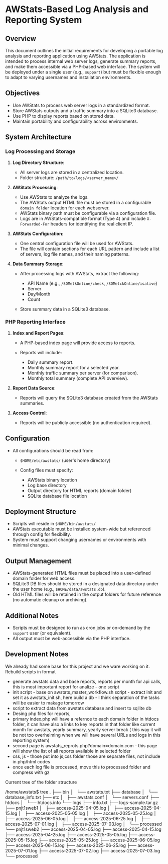 # AWStats-Based Log Analysis and Reporting System

## Overview

This document outlines the initial requirements for developing a portable log analysis and reporting application using AWStats. The application is intended to process internal web server logs, generate summary reports, and make them accessible via a PHP-based web interface. The system will be deployed under a single user (e.g., `support`) but must be flexible enough to adapt to varying usernames and installation environments.

## Objectives

* Use AWStats to process web server logs in a standardized format.
* Store AWStats outputs and a traffic summary into a SQLite3 database.
* Use PHP to display reports based on stored data.
* Maintain portability and configurability across environments.

## System Architecture

### Log Processing and Storage

1. **Log Directory Structure**:

   * All server logs are stored in a centralized location.
   * Folder structure: `/path/to/logs/<server_name>/`

2. **AWStats Processing**:

   * Use AWStats to analyze the logs.
   * The AWStats output HTML file must be stored in a configurable `domain folder` location for each webserver.
   * AWStats binary path must be configurable via a configuration file.
   * Logs are in AWStats-compatible format (Type 4) and include `X-Forwarded-For` headers for identifying the real client IP.

3. **AWStats Configuration**:

   * One central configuration file will be used for AWStats.
   * The file will contain sections for each URL pattern and include a list of servers, log file names, and their naming patterns.

4. **Data Summary Storage**:

   * After processing logs with AWStats, extract the following:

     * API Name (e.g., `/SOMetkOnline/check`, `/SOMetckOnline/isalive`)
     * Server
     * Day/Month
     * Count
   * Store summary data in a SQLite3 database.

### PHP Reporting Interface

1. **Index and Report Pages**:

   * A PHP-based index page will provide access to reports.
   * Reports will include:

     * Daily summary report.
     * Monthly summary report for a selected year.
     * Monthly traffic summary per server (for comparison).
     * Monthly total summary (complete API overview).

2. **Report Data Source**:

   * Reports will query the SQLite3 database created from the AWStats summaries.

3. **Access Control**:

   * Reports will be publicly accessible (no authentication required).

## Configuration

* All configurations should be read from:

  * `$HOME/etc/awstats/` (user's home directory)
  * Config files must specify:

    * AWStats binary location
    * Log base directory
    * Output directory for HTML reports (domain folder)
    * SQLite database file location

## Deployment Structure

* Scripts will reside in `$HOME/bin/awstats/`
* AWStats executable must be installed system-wide but referenced through config for flexibility.
* System must support changing usernames or environments with minimal changes.

## Output Management

* AWStats-generated HTML files must be placed into a user-defined domain folder for web access.
* SQLite3 DB files should be stored in a designated data directory under the user home (e.g., `$HOME/data/awstats.db`).
* Old HTML files will be retained in the output folders for future reference (no automatic cleanup or archiving).

## Additional Notes

* Scripts must be designed to run as cron jobs or on-demand by the `support` user (or equivalent).
* All output must be web-accessible via the PHP interface.

## Development Notes
We already had some base for this project and we ware working on it. 
Rebuild scripts in format 

* generate awstats data and base reports, reports per month for api calls, this is most important report for analize - one script
* init script - base on awstats_master_workflow.sh script - extract init and set it as awstats_init.sh, here build a db - I think separation of the tasks will be easier to makage tomorrow
* script to extract data from awstats database and insert to sqllite db 
* Desing php files for reports, 
* primary index.php will have a refernce to each domain folder in htdocs folder, it can have also a links to key reports in that folder like current month for awstats, yearly summary, yearly server break ( this way it will be not too overhelming when we will have several URLs and logs in this reporting system)
* second page is awstats_reprots.php?domain=domain.com - this page will show the list of all reports available in selected folder 
* css, js - those put into js,css folder those are separate files, not include in php/html codes
* once each log file is processed, move this to processed folder and compress with gz

Current tree of the folder structure 

/home/awstats$ tree
.
├── bin
│   └── awstats.txt
├── database
│   └── database_info.txt
├── etc
│   ├── awstats.conf
│   └── servers.conf
├── htdocs
│   └── htdocs.info
└── logs
    ├── info.txt
    ├── logs-sample.tar.gz
    ├── pnjt1sweb1
    │   ├── access-2025-04-05.log
    │   ├── access-2025-04-15.log
    │   ├── access-2025-05-05.log
    │   ├── access-2025-05-25.log
    │   ├── access-2025-06-05.log
    │   ├── access-2025-06-25.log
    │   ├── access-2025-07-01.log
    │   ├── access-2025-07-03.log
    │   └── processed
    └── pnjt1sweb2
        ├── access-2025-04-05.log
        ├── access-2025-04-15.log
        ├── access-2025-04-25.log
        ├── access-2025-05-05.log
        ├── access-2025-05-15.log
        ├── access-2025-05-25.log
        ├── access-2025-06-05.log
        ├── access-2025-06-15.log
        ├── access-2025-06-25.log
        ├── access-2025-07-01.log
        ├── access-2025-07-02.log
        ├── access-2025-07-03.log
        └── processed

